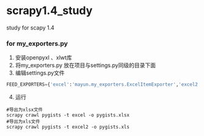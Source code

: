 # scrapy1.4_study
study for scapy 1.4

### for my_exporters.py
1. 安装openpyxl 、xlwt库
2. 将my_exporters.py 放在项目与settings.py同级的目录下面
3. 编辑settings.py文件
``` python
FEED_EXPORTERS={'excel':'mayun.my_exporters.ExcelItemExporter','excel2':'mayun.my_exporters.ExcelItemExporter2'}
```
4. 运行
``` shell
#导出为xlsx文件
scrapy crawl pygists -t excel -o pygists.xlsx
#导出为xls文件
scrapy crawl pygists -t excel2 -o pygists.xls
```
